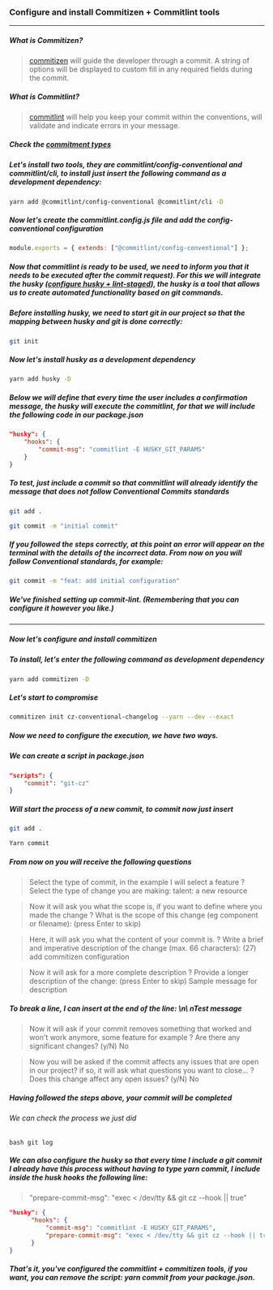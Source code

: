 ### Configure and install Commitizen + Commitlint tools

---

##### What is Commitizen?

> [commitizen](http://commitizen.github.io/cz-cli/) will guide the developer through a commit. A string of options will be displayed to custom fill in any required fields during the commit.

##### What is Commitlint?

> [commitlint](https://commitlint.js.org/#/) will help you keep your commit within the conventions, will validate and indicate errors in your message.

##### Check the [commitment types](https://github.com/edsonjuniornarvaes/Til/blob/master/git/semantic-commit-messages/semantic-commit-messages.md)

##### Let's install two tools, they are commitlint/config-conventional and commitlint/cli, to install just insert the following command as a development dependency:

```bash
yarn add @commitlint/config-conventional @commitlint/cli -D
```

##### Now let's create the commitlint.config.js file and add the config-conventional configuration

```js
module.exports = { extends: ["@commitlint/config-conventional"] };
```

##### Now that commitlint is ready to be used, we need to inform you that it needs to be executed after the commit request). For this we will integrate the husky ([configure husky + lint-staged](https://github.com/edsonjuniornarvaes/Til/blob/master/git/hooks/husky-and-lint-staged/husky-and-lint-staged.md)), the husky is a tool that allows us to create automated functionality based on git commands.

##### Before installing husky, we need to start git in our project so that the mapping between husky and git is done correctly:

```bash
git init
```

##### Now let's install husky as a development dependency

```bash
yarn add husky -D
```

##### Below we will define that every time the user includes a confirmation message, the husky will execute the commitlint, for that we will include the following code in our package.json

```json
"husky": {
    "hooks": {
        "commit-msg": "commitlint -E HUSKY_GIT_PARAMS"
    }
}
```

##### To test, just include a commit so that commitlint will already identify the message that does not follow Conventional Commits standards

```bash
git add .

git commit -m "initial commit"
```

##### If you followed the steps correctly, at this point an error will appear on the terminal with the details of the incorrect data. From now on you will follow Conventional standards, for example:

```bash
git commit -m "feat: add initial configuration"
```

##### We've finished setting up commit-lint. (Remembering that you can configure it however you like.)

---

##### Now let's configure and install commitizen

##### To install, let's enter the following command as development dependency

```bash
yarn add commitizen -D
```

##### Let's start to compromise

```bash
commitizen init cz-conventional-changelog --yarn --dev --exact
```

##### Now we need to configure the execution, we have two ways.

##### We can create a script in package.json

```json
"scripts": {
    "commit": "git-cz"
}
```

##### Will start the process of a new commit, to commit now just insert

```bash
git add .

Yarn commit
```

##### From now on you will receive the following questions

> Select the type of commit, in the example I will select a feature
> ? Select the type of change you are making: talent: a new resource

> Now it will ask you what the scope is, if you want to define where you made the change
> ? What is the scope of this change (eg component or filename): (press Enter to skip)

> Here, it will ask you what the content of your commit is.
> ? Write a brief and imperative description of the change (max. 66 characters):
> (27) add commitizen configuration

> Now it will ask for a more complete description
> ? Provide a longer description of the change: (press Enter to skip)
> Sample message for description

##### To break a line, I can insert at the end of the line: \n\ nTest message

> Now it will ask if your commit removes something that worked and won't work anymore, some feature for example
> ? Are there any significant changes? (y/N) No

> Now you will be asked if the commit affects any issues that are open in our project? if so, it will ask what questions you want to close...
> ? Does this change affect any open issues? (y/N) No

##### Having followed the steps above, your commit will be completed

###### We can check the process we just did

```
bash git log
```

##### We can also configure the husky so that every time I include a git commit I already have this process without having to type yarn commit, I include inside the husk hooks the following line:

> "prepare-commit-msg": "exec < /dev/tty && git cz --hook || true"

```json
"husky": {
      "hooks": {
          "commit-msg": "commitlint -E HUSKY_GIT_PARAMS",
          "prepare-commit-msg": "exec < /dev/tty && git cz --hook || true"
      }
}
```

##### That's it, you've configured the commitlint + commitizen tools, if you want, you can remove the script: yarn commit from your package.json.

